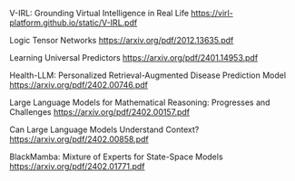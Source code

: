 V-IRL: Grounding Virtual Intelligence in Real Life
https://virl-platform.github.io/static/V-IRL.pdf

Logic Tensor Networks
https://arxiv.org/pdf/2012.13635.pdf

Learning Universal Predictors
https://arxiv.org/pdf/2401.14953.pdf

Health-LLM: Personalized Retrieval-Augmented Disease Prediction Model
https://arxiv.org/pdf/2402.00746.pdf

Large Language Models for Mathematical Reasoning: Progresses and Challenges
https://arxiv.org/pdf/2402.00157.pdf

Can Large Language Models Understand Context?
https://arxiv.org/pdf/2402.00858.pdf

BlackMamba: Mixture of Experts for State-Space Models
https://arxiv.org/pdf/2402.01771.pdf